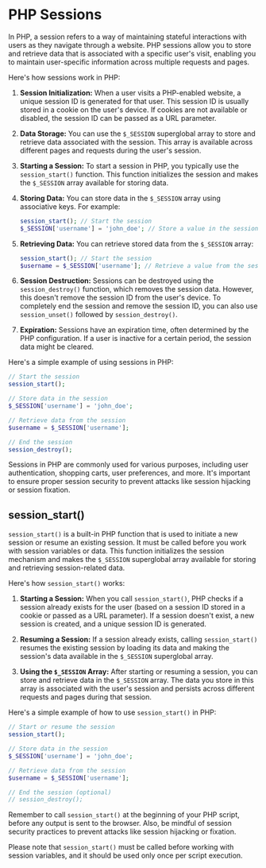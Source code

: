 # PHP Sessions

In PHP, a session refers to a way of maintaining stateful interactions with users as they navigate through a website.
PHP sessions allow you to store and retrieve data that is associated with a specific user's visit, enabling you to
maintain user-specific information across multiple requests and pages.

Here's how sessions work in PHP:

1. **Session Initialization:** When a user visits a PHP-enabled website, a unique session ID is generated for that user.
   This session ID is usually stored in a cookie on the user's device. If cookies are not available or disabled, the
   session ID can be passed as a URL parameter.

2. **Data Storage:** You can use the `$_SESSION` superglobal array to store and retrieve data associated with the
   session. This array is available across different pages and requests during the user's session.

3. **Starting a Session:** To start a session in PHP, you typically use the `session_start()` function. This function
   initializes the session and makes the `$_SESSION` array available for storing data.

4. **Storing Data:** You can store data in the `$_SESSION` array using associative keys. For example:

   ```php
   session_start(); // Start the session
   $_SESSION['username'] = 'john_doe'; // Store a value in the session
   ```

5. **Retrieving Data:** You can retrieve stored data from the `$_SESSION` array:

   ```php
   session_start(); // Start the session
   $username = $_SESSION['username']; // Retrieve a value from the session
   ```

6. **Session Destruction:** Sessions can be destroyed using the `session_destroy()` function, which removes the session
   data. However, this doesn't remove the session ID from the user's device. To completely end the session and remove
   the session ID, you can also use `session_unset()` followed by `session_destroy()`.

7. **Expiration:** Sessions have an expiration time, often determined by the PHP configuration. If a user is inactive
   for a certain period, the session data might be cleared.

Here's a simple example of using sessions in PHP:

```php
// Start the session
session_start();

// Store data in the session
$_SESSION['username'] = 'john_doe';

// Retrieve data from the session
$username = $_SESSION['username'];

// End the session
session_destroy();
```

Sessions in PHP are commonly used for various purposes, including user authentication, shopping carts, user preferences,
and more. It's important to ensure proper session security to prevent attacks like session hijacking or session
fixation.

## session_start()

`session_start()` is a built-in PHP function that is used to initiate a new session or resume an existing session. It
must be called before you work with session variables or data. This function initializes the session mechanism and makes
the `$_SESSION` superglobal array available for storing and retrieving session-related data.

Here's how `session_start()` works:

1. **Starting a Session:**
   When you call `session_start()`, PHP checks if a session already exists for the user (based on a session ID stored in
   a cookie or passed as a URL parameter). If a session doesn't exist, a new session is created, and a unique session ID
   is generated.

2. **Resuming a Session:**
   If a session already exists, calling `session_start()` resumes the existing session by loading its data and making
   the session's data available in the `$_SESSION` superglobal array.

3. **Using the `$_SESSION` Array:**
   After starting or resuming a session, you can store and retrieve data in the `$_SESSION` array. The data you store in
   this array is associated with the user's session and persists across different requests and pages during that
   session.

Here's a simple example of how to use `session_start()` in PHP:

```php
// Start or resume the session
session_start();

// Store data in the session
$_SESSION['username'] = 'john_doe';

// Retrieve data from the session
$username = $_SESSION['username'];

// End the session (optional)
// session_destroy();
```

Remember to call `session_start()` at the beginning of your PHP script, before any output is sent to the browser. Also,
be mindful of session security practices to prevent attacks like session hijacking or fixation.

Please note that `session_start()` must be called before working with session variables, and it should be used only once
per script execution.